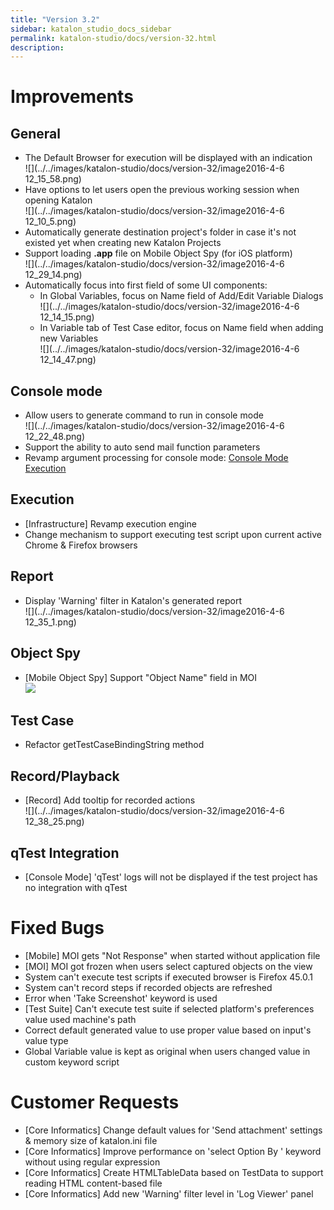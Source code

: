 ```yaml
---
title: "Version 3.2" 
sidebar: katalon_studio_docs_sidebar
permalink: katalon-studio/docs/version-32.html 
description: 
---
```

Improvements
============

General
-------

*   The Default Browser for execution will be displayed with an indication  
    ![](../../images/katalon-studio/docs/version-32/image2016-4-6 12_15_58.png)
*   Have options to let users open the previous working session when opening Katalon  
    ![](../../images/katalon-studio/docs/version-32/image2016-4-6 12_10_5.png)
*   Automatically generate destination project's folder in case it's not existed yet when creating new Katalon Projects
*   Support loading **.app** file on Mobile Object Spy (for iOS platform)  
    ![](../../images/katalon-studio/docs/version-32/image2016-4-6 12_29_14.png)
*   Automatically focus into first field of some UI components:
    *   In Global Variables, focus on Name field of Add/Edit Variable Dialogs  
        ![](../../images/katalon-studio/docs/version-32/image2016-4-6 12_14_15.png)
    *   In Variable tab of Test Case editor, focus on Name field when adding new Variables   
        ![](../../images/katalon-studio/docs/version-32/image2016-4-6 12_14_47.png)

Console mode
------------

*   Allow users to generate command to run in console mode  
    ![](../../images/katalon-studio/docs/version-32/image2016-4-6 12_22_48.png)
*   Support the ability to auto send mail function parameters
*   Revamp argument processing for console mode: [Console Mode Execution](/display/KD/Console+Mode+Execution)

Execution
---------

*   \[Infrastructure\] Revamp execution engine
*   Change mechanism to support executing test script upon current active Chrome & Firefox browsers  
    

Report
------

*   Display 'Warning' filter in Katalon's generated report  
    ![](../../images/katalon-studio/docs/version-32/image2016-4-6 12_35_1.png)

Object Spy
----------

*   \[Mobile Object Spy\] Support "Object Name" field in MOI  
    ![](../../images/katalon-studio/docs/version-32/object_name.png)

Test Case
---------

*   Refactor getTestCaseBindingString method

Record/Playback
---------------

*   \[Record\] Add tooltip for recorded actions  
    ![](../../images/katalon-studio/docs/version-32/image2016-4-6 12_38_25.png)

qTest Integration
-----------------

*   \[Console Mode\] 'qTest' logs will not be displayed if the test project has no integration with qTest

Fixed Bugs
==========

*   \[Mobile\] MOI gets "Not Response" when started without application file
*   \[MOI\] MOI got frozen when users select captured objects on the view
*   System can't execute test scripts if executed browser is Firefox 45.0.1
*   System can't record steps if recorded objects are refreshed
*   Error when 'Take Screenshot' keyword is used
*   \[Test Suite\] Can't execute test suite if selected platform's preferences value used machine's path
*   Correct default generated value to use proper value based on input's value type
*   Global Variable value is kept as original when users changed value in custom keyword script

Customer Requests
=================

*   \[Core Informatics\] Change default values for 'Send attachment' settings & memory size of katalon.ini file
*   \[Core Informatics\] Improve performance on 'select Option By ' keyword without using regular expression
*   \[Core Informatics\] Create HTMLTableData based on TestData to support reading HTML content-based file
*   \[Core Informatics\] Add new 'Warning' filter level in 'Log Viewer' panel